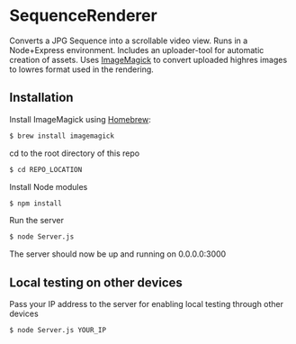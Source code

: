 
# SequenceRenderer

Converts a JPG Sequence into a scrollable video view. Runs in a Node+Express environment. Includes an uploader-tool for automatic creation of assets.
Uses [ImageMagick](http://www.imagemagick.org/script/index.php) to convert uploaded highres images to lowres format used in the rendering.
## Installation

Install ImageMagick using [Homebrew](http://brew.sh/):
```bash
$ brew install imagemagick
```

cd to the root directory of this repo
```bash
$ cd REPO_LOCATION
```

Install Node modules
```bash
$ npm install
```

Run the server
```bash
$ node Server.js
```

The server should now be up and running on 0.0.0.0:3000


## Local testing on other devices

Pass your IP address to the server for enabling local testing through other devices
```bash
$ node Server.js YOUR_IP
```
